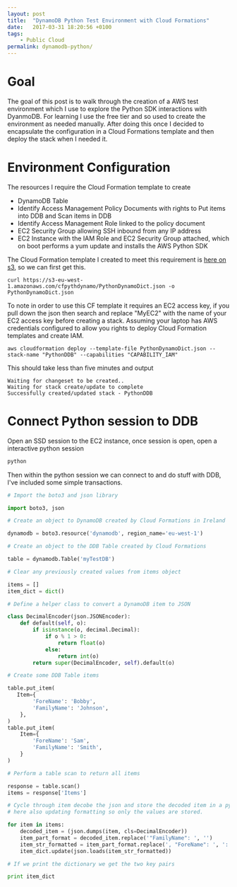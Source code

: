 ```yaml
---
layout: post
title:  "DynamoDB Python Test Environment with Cloud Formations"
date:   2017-03-31 18:20:56 +0100
tags:
    - Public Cloud
permalink: dynamodb-python/
---
```

# Goal
The goal of this post is to walk through the creation of a AWS test environment which I use to explore the Python SDK interactions with DyanmoDB. For learning I use the free tier and so used to create the environment as needed manually. After doing this once I decided to encapsulate the configuration in a Cloud Formations template and then deploy the stack when I needed it.

# Environment Configuration
The resources I require the Cloud Formation template to create
- DynamoDB Table
- Identify Access Management Policy Documents with rights to Put items into DDB and Scan items in DDB
- Identify Access Management Role linked to the policy document
- EC2 Security Group allowing SSH inbound from any IP address
- EC2 Instance with the IAM Role and EC2 Security Group attached, which on boot performs a yum update and installs the AWS Python SDK

The Cloud Formation template I created to meet this requirement is [here on s3](https://s3-eu-west-1.amazonaws.com/cfpythdynamo/PythonDynamoDict.json),  so we can first get this.

    curl https://s3-eu-west-1.amazonaws.com/cfpythdynamo/PythonDynamoDict.json -o PythonDynamoDict.json

To note in order to use this CF template it requires an EC2 access key,  if you pull down the json then search and replace "MyEC2" with the name of your EC2 access key before creating a stack. Assuming your laptop has AWS credentials configured to allow you rights to deploy Cloud Formation templates and create IAM.

    aws cloudformation deploy --template-file PythonDynamoDict.json --stack-name "PythonDDB" --capabilities "CAPABILITY_IAM"

This should take less than five minutes and output

    Waiting for changeset to be created..
    Waiting for stack create/update to complete
    Successfully created/updated stack - PythonDDB

# Connect Python session to DDB
Open an SSD session to the EC2 instance, once session is open,  open a interactive python session
 
```bash
python
```

Then within the python session we can connect to and do stuff with DDB, I've included some simple transactions.

```python
# Import the boto3 and json library

import boto3, json

# Create an object to DynamoDB created by Cloud Formations in Ireland

dynamodb = boto3.resource('dynamodb', region_name='eu-west-1')

# Create an object to the DDB Table created by Cloud Formations

table = dynamodb.Table('myTestDB')

# Clear any previously created values from items object

items = []
item_dict = dict()

# Define a helper class to convert a DynamoDB item to JSON

class DecimalEncoder(json.JSONEncoder):
    def default(self, o):
        if isinstance(o, decimal.Decimal):
            if o % 1 > 0:
                return float(o)
            else:
                return int(o)
        return super(DecimalEncoder, self).default(o)

# Create some DDB Table items

table.put_item(
   Item={
        'ForeName': 'Bobby',
        'FamilyName': 'Johnson',
    },
)
table.put_item(
    Item={
        'ForeName': 'Sam',
        'FamilyName': 'Smith',
    }
)

# Perform a table scan to return all items

response = table.scan()
items = response['Items']

# Cycle through item decobe the json and store the decoded item in a python dictionary named item_dict
# here also updating formatting so only the values are stored.

for item in items:
    decoded_item = (json.dumps(item, cls=DecimalEncoder))
    item_part_format = decoded_item.replace('"FamilyName": ', '')
    item_str_formatted = item_part_format.replace(', "ForeName": ', ':')
    item_dict.update(json.loads(item_str_formatted))

# If we print the dictionary we get the two key pairs

print item_dict
```